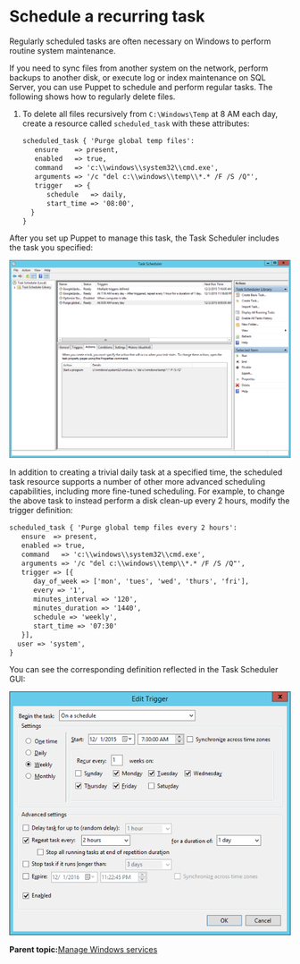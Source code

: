 # Schedule a recurring task

Regularly scheduled tasks are often necessary on Windows to perform routine system maintenance.

If you need to sync files from another system on the network, perform backups to another disk, or execute log or index maintenance on SQL Server, you can use Puppet to schedule and perform regular tasks. The following shows how to regularly delete files.

1.  To delete all files recursively from `C:\Windows\Temp` at 8 AM each day, create a resource called `scheduled_task` with these attributes:

    ```
    scheduled_task { 'Purge global temp files':
       ensure    => present,
       enabled   => true,
       command   => 'c:\\windows\\system32\\cmd.exe',
       arguments => '/c "del c:\\windows\\temp\\*.* /F /S /Q"',
       trigger   => {
          schedule   => daily,
          start_time => '08:00',
      }
    }
    ```


After you set up Puppet to manage this task, the Task Scheduler includes the task you specified:

![The task scheduler showing that the task has been added to the task list.](windows_task_scheduler.png)

In addition to creating a trivial daily task at a specified time, the scheduled task resource supports a number of other more advanced scheduling capabilities, including more fine-tuned scheduling. For example, to change the above task to instead perform a disk clean-up every 2 hours, modify the trigger definition:

```
scheduled_task { 'Purge global temp files every 2 hours':
   ensure  => present,
   enabled => true,
   command   => 'c:\\windows\\system32\\cmd.exe',
   arguments => '/c "del c:\\windows\\temp\\*.* /F /S /Q"',
   trigger => [{
      day_of_week => ['mon', 'tues', 'wed', 'thurs', 'fri'],
      every => '1',
      minutes_interval => '120',
      minutes_duration => '1440',
      schedule => 'weekly',
      start_time => '07:30'
   }],
  user => 'system',
}
```

You can see the corresponding definition reflected in the Task Scheduler GUI:

![The Task Scheduler's "Edit Trigger" window, showing task schedule options such as how often and on what days to repeat the task.](task_scheduler_2.png)

**Parent topic:**[Manage Windows services](managing_windows_services.md)

